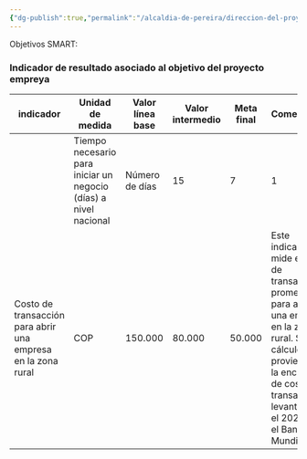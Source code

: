 ```yaml
---
{"dg-publish":true,"permalink":"/alcaldia-de-pereira/direccion-del-proyecto/resultados-de-impacto/"}
---
```


Objetivos SMART:
### Indicador de resultado asociado al objetivo del proyecto empreya

| indicador | Unidad de medida | Valor línea base | Valor intermedio | Meta final | Comentarios |
| --- | --- | --- | --- | --- | --- |
		| Tiempo necesario para iniciar un negocio (días) a nivel nacional | Número de días | 15 | 7 | 1 | Este indicador mide el número de días promedio para abrir una empresa. Su cálculo proviene del índice Doing Business del Banco mundial ([link](https://datos.bancomundial.org/indicador/IC.REG.DURS?end=2019&start=2003&view=chart)). |
| Costo de transacción para abrir una empresa en la zona rural | COP | 150.000 | 80.000 | 50.000 | Este indicador mide el costo de transacción promedio para abrir una empresa en la zona rural. Su cálculo proviene de la encuesta de costos de transacción levantada en el 2020 por el Banco Mundial |



